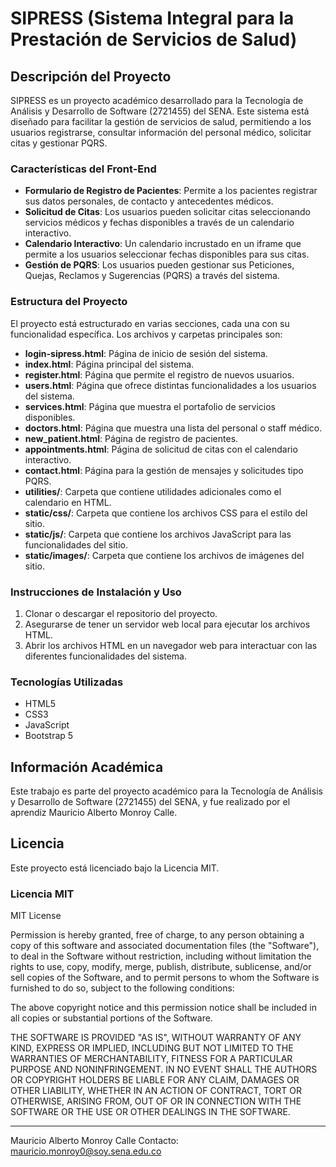 # SIPRESS (Sistema Integral para la Prestación de Servicios de Salud)

## Descripción del Proyecto
SIPRESS es un proyecto académico desarrollado para la Tecnología de Análisis y Desarrollo de Software (2721455) del SENA. Este sistema está diseñado para facilitar la gestión de servicios de salud, permitiendo a los usuarios registrarse, consultar información del personal médico, solicitar citas y gestionar PQRS.

### Características del Front-End
- **Formulario de Registro de Pacientes**: Permite a los pacientes registrar sus datos personales, de contacto y antecedentes médicos.
- **Solicitud de Citas**: Los usuarios pueden solicitar citas seleccionando servicios médicos y fechas disponibles a través de un calendario interactivo.
- **Calendario Interactivo**: Un calendario incrustado en un iframe que permite a los usuarios seleccionar fechas disponibles para sus citas.
- **Gestión de PQRS**: Los usuarios pueden gestionar sus Peticiones, Quejas, Reclamos y Sugerencias (PQRS) a través del sistema.

### Estructura del Proyecto
El proyecto está estructurado en varias secciones, cada una con su funcionalidad específica. Los archivos y carpetas principales son:
- **login-sipress.html**: Página de inicio de sesión del sistema.
- **index.html**: Página principal del sistema.
- **register.html**: Página que permite el registro de nuevos usuarios.
- **users.html**: Página que ofrece distintas funcionalidades a los usuarios del sistema.
- **services.html**: Página que muestra el portafolio de servicios disponibles.
- **doctors.html**: Página que muestra una lista del personal o staff médico.
- **new_patient.html**: Página de registro de pacientes.
- **appointments.html**: Página de solicitud de citas con el calendario interactivo.
- **contact.html**: Página para la gestión de mensajes y solicitudes tipo PQRS.
- **utilities/**: Carpeta que contiene utilidades adicionales como el calendario en HTML.
- **static/css/**: Carpeta que contiene los archivos CSS para el estilo del sitio.
- **static/js/**: Carpeta que contiene los archivos JavaScript para las funcionalidades del sitio.
- **static/images/**: Carpeta que contiene los archivos de imágenes del sitio.

### Instrucciones de Instalación y Uso
1. Clonar o descargar el repositorio del proyecto.
2. Asegurarse de tener un servidor web local para ejecutar los archivos HTML.
3. Abrir los archivos HTML en un navegador web para interactuar con las diferentes funcionalidades del sistema.

### Tecnologías Utilizadas
- HTML5
- CSS3
- JavaScript
- Bootstrap 5

## Información Académica
Este trabajo es parte del proyecto académico para la Tecnología de Análisis y Desarrollo de Software (2721455) del SENA, y fue realizado por el aprendiz Mauricio Alberto Monroy Calle.

## Licencia
Este proyecto está licenciado bajo la Licencia MIT. 

### Licencia MIT

MIT License

Permission is hereby granted, free of charge, to any person obtaining a copy
of this software and associated documentation files (the "Software"), to deal
in the Software without restriction, including without limitation the rights
to use, copy, modify, merge, publish, distribute, sublicense, and/or sell
copies of the Software, and to permit persons to whom the Software is
furnished to do so, subject to the following conditions:

The above copyright notice and this permission notice shall be included in all
copies or substantial portions of the Software.

THE SOFTWARE IS PROVIDED "AS IS", WITHOUT WARRANTY OF ANY KIND, EXPRESS OR
IMPLIED, INCLUDING BUT NOT LIMITED TO THE WARRANTIES OF MERCHANTABILITY,
FITNESS FOR A PARTICULAR PURPOSE AND NONINFRINGEMENT. IN NO EVENT SHALL THE
AUTHORS OR COPYRIGHT HOLDERS BE LIABLE FOR ANY CLAIM, DAMAGES OR OTHER
LIABILITY, WHETHER IN AN ACTION OF CONTRACT, TORT OR OTHERWISE, ARISING FROM,
OUT OF OR IN CONNECTION WITH THE SOFTWARE OR THE USE OR OTHER DEALINGS IN THE
SOFTWARE.


---

Mauricio Alberto Monroy Calle
Contacto: mauricio.monroy0@soy.sena.edu.co

